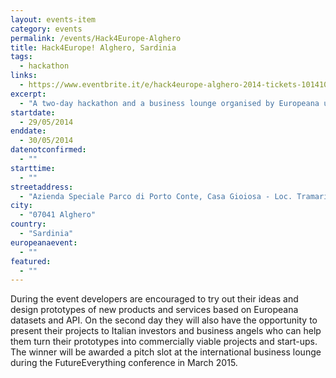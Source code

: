 ```yaml
---
layout: events-item
category: events
permalink: /events/Hack4Europe-Alghero
title: Hack4Europe! Alghero, Sardinia
tags: 
  - hackathon
links:
  - https://www.eventbrite.it/e/hack4europe-alghero-2014-tickets-10141029091
excerpt:
  - "A two-day hackathon and a business lounge organised by Europeana und University of Sassari-ArsLab in collaboration of Azienda Speciale Parco di Porto Conte and Castra Sardiniae."
startdate:
  - 29/05/2014
enddate:
  - 30/05/2014
datenotconfirmed:
  - ""
starttime:
  - ""
streetaddress:
  - "Azienda Speciale Parco di Porto Conte, Casa Gioiosa - Loc. Tramariglio SP. 55 N. 44"
city:
  - "07041 Alghero"
country:
  - "Sardinia"
europeanaevent:
  - ""
featured:
  - ""
---
```


During the event developers are encouraged to try out their ideas and design prototypes of new products and services based on Europeana datasets and API. On the second day they will also have the opportunity to present their projects to Italian investors and business angels who can help them turn their prototypes into commercially viable projects and start-ups. The winner will be awarded a pitch slot at the international business lounge during the FutureEverything conference in March 2015.
